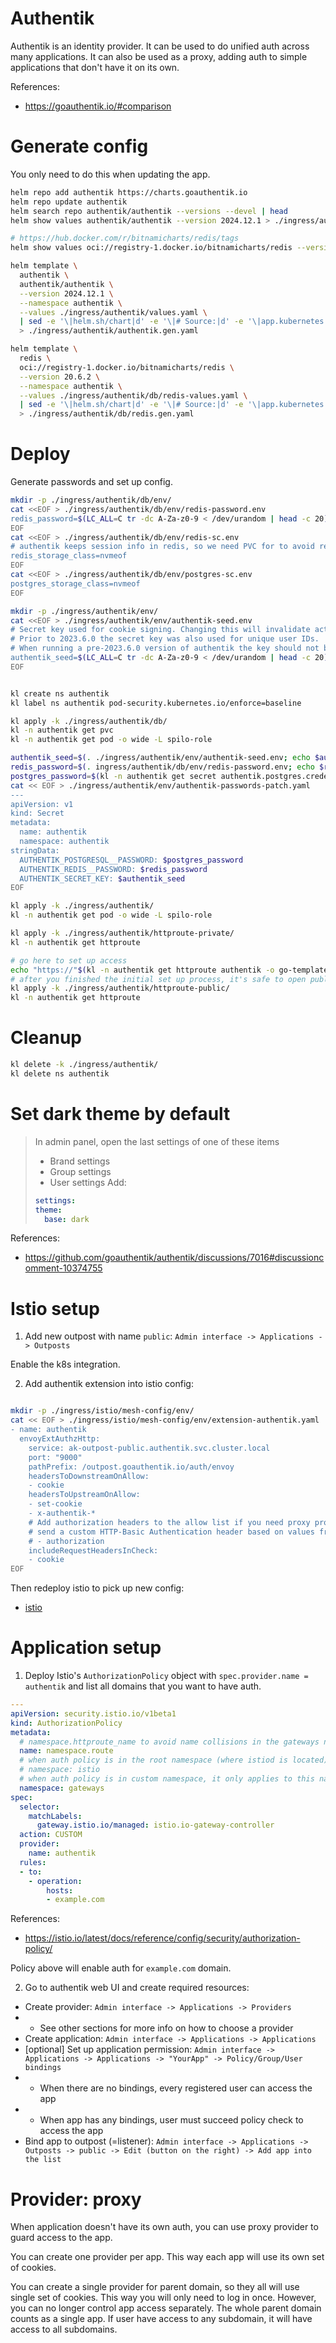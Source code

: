 
# Authentik

Authentik is an identity provider.
It can be used to do unified auth across many applications.
It can also be used as a proxy, adding auth to simple applications that don't have it on its own.

References:
- https://goauthentik.io/#comparison

# Generate config

You only need to do this when updating the app.

```bash
helm repo add authentik https://charts.goauthentik.io
helm repo update authentik
helm search repo authentik/authentik --versions --devel | head
helm show values authentik/authentik --version 2024.12.1 > ./ingress/authentik/default-values.yaml
```

```bash
# https://hub.docker.com/r/bitnamicharts/redis/tags
helm show values oci://registry-1.docker.io/bitnamicharts/redis --version 20.6.2 > ./ingress/authentik/redis-default-values.yaml

helm template \
  authentik \
  authentik/authentik \
  --version 2024.12.1 \
  --namespace authentik \
  --values ./ingress/authentik/values.yaml \
  | sed -e '\|helm.sh/chart|d' -e '\|# Source:|d' -e '\|app.kubernetes.io/managed-by|d' -e '\|app.kubernetes.io/part-of|d' -e '\|app.kubernetes.io/version|d' \
  > ./ingress/authentik/authentik.gen.yaml

helm template \
  redis \
  oci://registry-1.docker.io/bitnamicharts/redis \
  --version 20.6.2 \
  --namespace authentik \
  --values ./ingress/authentik/db/redis-values.yaml \
  | sed -e '\|helm.sh/chart|d' -e '\|# Source:|d' -e '\|app.kubernetes.io/managed-by|d' -e '\|app.kubernetes.io/part-of|d' -e '\|app.kubernetes.io/version|d' -e 's/redis-data/data/' \
  > ./ingress/authentik/db/redis.gen.yaml

```

# Deploy

Generate passwords and set up config.

```bash
mkdir -p ./ingress/authentik/db/env/
cat <<EOF > ./ingress/authentik/db/env/redis-password.env
redis_password=$(LC_ALL=C tr -dc A-Za-z0-9 < /dev/urandom | head -c 20)
EOF
cat <<EOF > ./ingress/authentik/db/env/redis-sc.env
# authentik keeps session info in redis, so we need PVC for to avoid resetting sessions on restart
redis_storage_class=nvmeof
EOF
cat <<EOF > ./ingress/authentik/db/env/postgres-sc.env
postgres_storage_class=nvmeof
EOF

mkdir -p ./ingress/authentik/env/
cat <<EOF > ./ingress/authentik/env/authentik-seed.env
# Secret key used for cookie signing. Changing this will invalidate active sessions.
# Prior to 2023.6.0 the secret key was also used for unique user IDs.
# When running a pre-2023.6.0 version of authentik the key should not be changed after the first install.
authentik_seed=$(LC_ALL=C tr -dc A-Za-z0-9 < /dev/urandom | head -c 20)
EOF
```

```bash

kl create ns authentik
kl label ns authentik pod-security.kubernetes.io/enforce=baseline

kl apply -k ./ingress/authentik/db/
kl -n authentik get pvc
kl -n authentik get pod -o wide -L spilo-role

authentik_seed=$(. ./ingress/authentik/env/authentik-seed.env; echo $authentik_seed)
redis_password=$(. ingress/authentik/db/env/redis-password.env; echo $redis_password)
postgres_password=$(kl -n authentik get secret authentik.postgres.credentials.postgresql.acid.zalan.do --template='{{.data.password | base64decode | printf "%s\n" }}')
cat << EOF > ./ingress/authentik/env/authentik-passwords-patch.yaml
---
apiVersion: v1
kind: Secret
metadata:
  name: authentik
  namespace: authentik
stringData:
  AUTHENTIK_POSTGRESQL__PASSWORD: $postgres_password
  AUTHENTIK_REDIS__PASSWORD: $redis_password
  AUTHENTIK_SECRET_KEY: $authentik_seed
EOF

kl apply -k ./ingress/authentik/
kl -n authentik get pod -o wide -L spilo-role

kl apply -k ./ingress/authentik/httproute-private/
kl -n authentik get httproute

# go here to set up access
echo "https://"$(kl -n authentik get httproute authentik -o go-template --template "{{ (index .spec.hostnames 0)}}")/if/flow/initial-setup/
# after you finished the initial set up process, it's safe to open public access to authentik
kl apply -k ./ingress/authentik/httproute-public/
kl -n authentik get httproute

```

# Cleanup

```bash
kl delete -k ./ingress/authentik/
kl delete ns authentik
```

# Set dark theme by default

> In admin panel, open the last settings of one of these items
> - Brand settings
> - Group settings
> - User settings
> Add:
> ```yaml
> settings:
> theme:
>   base: dark
> ```

References:
- https://github.com/goauthentik/authentik/discussions/7016#discussioncomment-10374755

# Istio setup

1. Add new outpost with name `public`: `Admin interface -> Applications -> Outposts`

Enable the k8s integration.

2. Add authentik extension into istio config:

```bash

mkdir -p ./ingress/istio/mesh-config/env/
cat << EOF > ./ingress/istio/mesh-config/env/extension-authentik.yaml
- name: authentik
  envoyExtAuthzHttp:
    service: ak-outpost-public.authentik.svc.cluster.local
    port: "9000"
    pathPrefix: /outpost.goauthentik.io/auth/envoy
    headersToDownstreamOnAllow:
    - cookie
    headersToUpstreamOnAllow:
    - set-cookie
    - x-authentik-*
    # Add authorization headers to the allow list if you need proxy providers which
    # send a custom HTTP-Basic Authentication header based on values from authentik
    # - authorization
    includeRequestHeadersInCheck:
    - cookie
EOF

```

Then redeploy istio to pick up new config:
- [istio](../istio/readme.md#deploy)

# Application setup

1. Deploy Istio's `AuthorizationPolicy` object with `spec.provider.name = authentik`
and list all domains that you want to have auth.

```yaml
---
apiVersion: security.istio.io/v1beta1
kind: AuthorizationPolicy
metadata:
  # namespace.httproute_name to avoid name collisions in the gateways namespace
  name: namespace.route
  # when auth policy is in the root namespace (where istiod is located) it is applied to the whole cluster
  # namespace: istio
  # when auth policy is in custom namespace, it only applies to this namespace
  namespace: gateways
spec:
  selector:
    matchLabels:
      gateway.istio.io/managed: istio.io-gateway-controller
  action: CUSTOM
  provider:
    name: authentik
  rules:
  - to:
    - operation:
        hosts:
        - example.com
```

References:
- https://istio.io/latest/docs/reference/config/security/authorization-policy/

Policy above will enable auth for `example.com` domain.

2. Go to  authentik web UI and create required resources:

- Create provider: `Admin interface -> Applications -> Providers`
- - See other sections for more info on how to choose a provider
- Create application: `Admin interface -> Applications -> Applications`
- [optional] Set up application permission: `Admin interface -> Applications -> Applications -> "YourApp" -> Policy/Group/User bindings`
- - When there are no bindings, every registered user can access the app
- - When app has any bindings, user must succeed policy check to access the app
- Bind app to outpost (=listener): `Admin interface -> Applications -> Outposts -> public -> Edit (button on the right) -> Add app into the list`

# Provider: proxy

When application doesn't have its own auth, you can use proxy provider to guard access to the app.

You can create one provider per app. This way each app will use its own set of cookies.

You can create a single provider for parent domain, so they all will use single set of cookies.
This way you will only need to log in once.
However, you can no longer control app access separately. The whole parent domain counts as a single app.
If user have access to any subdomain, it will have access to all subdomains.
